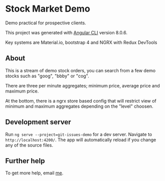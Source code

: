 # Stock Market Demo

Demo practical for prospective clients.

This project was generated with [Angular CLI](https://github.com/angular/angular-cli) version 8.0.6.

Key systems are Material.io, bootstrap 4 and NGRX with Redux DevTools

## About

This is a stream of demo stock orders, you can search from a few demo stocks such as "goog", "bbby" or "cog".

There are three per minute aggregates; minimum price, average price and maximum price.

At the bottom, there is a ngrx store based config that will restrict view of minimum and maximum aggregates depending on the "level" choosen.

## Development server

Run `ng serve --project=git-issues-demo` for a dev server. Navigate to `http://localhost:4200/`. The app will automatically reload if you change any of the source files.

## Further help

To get more help, email [me](shawncdotey@gmail.com).
